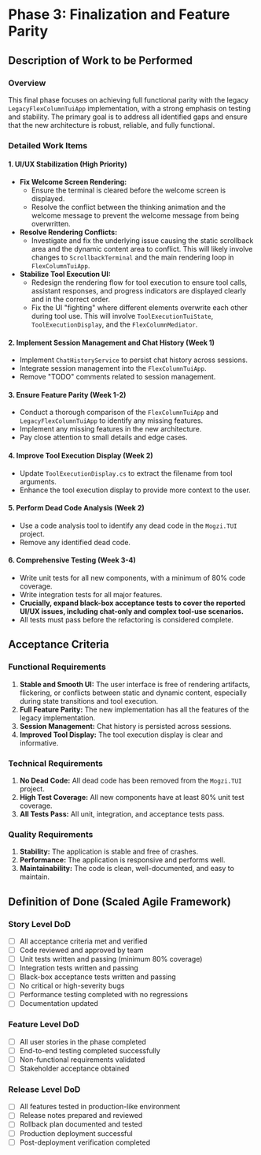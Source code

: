 # Phase 3: Finalization and Feature Parity

## Description of Work to be Performed

### Overview
This final phase focuses on achieving full functional parity with the legacy `LegacyFlexColumnTuiApp` implementation, with a strong emphasis on testing and stability. The primary goal is to address all identified gaps and ensure that the new architecture is robust, reliable, and fully functional.

### Detailed Work Items

#### 1. UI/UX Stabilization (High Priority)
- **Fix Welcome Screen Rendering:**
  - Ensure the terminal is cleared before the welcome screen is displayed.
  - Resolve the conflict between the thinking animation and the welcome message to prevent the welcome message from being overwritten.
- **Resolve Rendering Conflicts:**
  - Investigate and fix the underlying issue causing the static scrollback area and the dynamic content area to conflict. This will likely involve changes to `ScrollbackTerminal` and the main rendering loop in `FlexColumnTuiApp`.
- **Stabilize Tool Execution UI:**
  - Redesign the rendering flow for tool execution to ensure tool calls, assistant responses, and progress indicators are displayed clearly and in the correct order.
  - Fix the UI "fighting" where different elements overwrite each other during tool use. This will involve `ToolExecutionTuiState`, `ToolExecutionDisplay`, and the `FlexColumnMediator`.

#### 2. Implement Session Management and Chat History (Week 1)
- Implement `ChatHistoryService` to persist chat history across sessions.
- Integrate session management into the `FlexColumnTuiApp`.
- Remove "TODO" comments related to session management.

#### 3. Ensure Feature Parity (Week 1-2)
- Conduct a thorough comparison of the `FlexColumnTuiApp` and `LegacyFlexColumnTuiApp` to identify any missing features.
- Implement any missing features in the new architecture.
- Pay close attention to small details and edge cases.

#### 4. Improve Tool Execution Display (Week 2)
- Update `ToolExecutionDisplay.cs` to extract the filename from tool arguments.
- Enhance the tool execution display to provide more context to the user.

#### 5. Perform Dead Code Analysis (Week 2)
- Use a code analysis tool to identify any dead code in the `Mogzi.TUI` project.
- Remove any identified dead code.

#### 6. Comprehensive Testing (Week 3-4)
- Write unit tests for all new components, with a minimum of 80% code coverage.
- Write integration tests for all major features.
- **Crucially, expand black-box acceptance tests to cover the reported UI/UX issues, including chat-only and complex tool-use scenarios.**
- All tests must pass before the refactoring is considered complete.

## Acceptance Criteria

### Functional Requirements
1.  **Stable and Smooth UI:** The user interface is free of rendering artifacts, flickering, or conflicts between static and dynamic content, especially during state transitions and tool execution.
2.  **Full Feature Parity:** The new implementation has all the features of the legacy implementation.
3.  **Session Management:** Chat history is persisted across sessions.
4.  **Improved Tool Display:** The tool execution display is clear and informative.

### Technical Requirements
1.  **No Dead Code:** All dead code has been removed from the `Mogzi.TUI` project.
2.  **High Test Coverage:** All new components have at least 80% unit test coverage.
3.  **All Tests Pass:** All unit, integration, and acceptance tests pass.

### Quality Requirements
1.  **Stability:** The application is stable and free of crashes.
2.  **Performance:** The application is responsive and performs well.
3.  **Maintainability:** The code is clean, well-documented, and easy to maintain.

## Definition of Done (Scaled Agile Framework)

### Story Level DoD
- [ ] All acceptance criteria met and verified
- [ ] Code reviewed and approved by team
- [ ] Unit tests written and passing (minimum 80% coverage)
- [ ] Integration tests written and passing
- [ ] Black-box acceptance tests written and passing
- [ ] No critical or high-severity bugs
- [ ] Performance testing completed with no regressions
- [ ] Documentation updated

### Feature Level DoD
- [ ] All user stories in the phase completed
- [ ] End-to-end testing completed successfully
- [ ] Non-functional requirements validated
- [ ] Stakeholder acceptance obtained

### Release Level DoD
- [ ] All features tested in production-like environment
- [ ] Release notes prepared and reviewed
- [ ] Rollback plan documented and tested
- [ ] Production deployment successful
- [ ] Post-deployment verification completed
